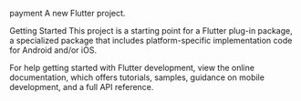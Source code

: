 payment
A new Flutter project.

Getting Started
This project is a starting point for a Flutter plug-in package, a specialized package that includes platform-specific implementation code for Android and/or iOS.

For help getting started with Flutter development, view the online documentation, which offers tutorials, samples, guidance on mobile development, and a full API reference.